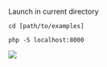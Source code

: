 Launch in current directory

`cd [path/to/examples]`

``` php -S localhost:8000 ```

![](static/pic.png)